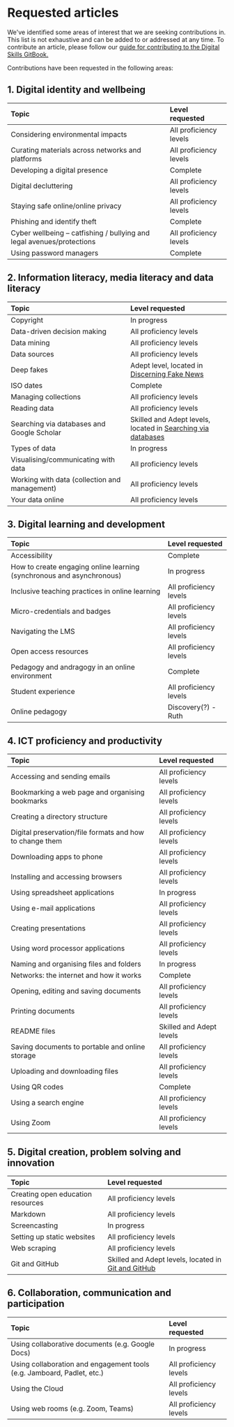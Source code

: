 # Requested articles

We've identified some areas of interest that we are seeking contributions in. This list is not exhaustive and can be added to or addressed at any time. To contribute an article, please follow our [guide for contributing to the Digital Skills GitBook.](CONTRIBUTING.md)

Contributions have been requested in the following areas:

## 1. Digital identity and wellbeing

| Topic | Level requested |
| :--- | :--- |
| Considering environmental impacts | All proficiency levels |
| Curating materials across networks and platforms | All proficiency levels |
| Developing a digital presence | Complete |
| Digital decluttering | All proficiency levels |
| Staying safe online/online privacy | All proficiency levels |
| Phishing and identify theft | Complete |
| Cyber wellbeing – catfishing / bullying and legal avenues/protections | All proficiency levels |
| Using password managers | Complete |

## 2. Information literacy, media literacy and data literacy

| Topic | Level requested |
| :--- | :--- |
| Copyright | In progress |
| Data-driven decision making | All proficiency levels |
| Data mining | All proficiency levels |
| Data sources | All proficiency levels |
| Deep fakes | Adept level, located in [Discerning Fake News](information-literacy-media-literacy-and-data-literacy/discerning-fake-news.md) |
| ISO dates | Complete |
| Managing collections | All proficiency levels |
| Reading data | All proficiency levels |
| Searching via databases and Google Scholar | Skilled and Adept levels, located in [Searching via databases](information-literacy-media-literacy-and-data-literacy/searching-via-databases.md)  |
| Types of data | In progress |
| Visualising/communicating with data | All proficiency levels |
| Working with data \(collection and management\) | All proficiency levels |
| Your data online | All proficiency levels |

## 3. Digital learning and development

| Topic | Level requested |
| :--- | :--- |
| Accessibility | Complete |
| How to create engaging online learning \(synchronous and asynchronous\) | In progress |
| Inclusive teaching practices in online learning | All proficiency levels |
| Micro-credentials and badges | All proficiency levels |
| Navigating the LMS | All proficiency levels |
| Open access resources | All proficiency levels |
| Pedagogy and andragogy in an online environment | Complete |
| Student experience | All proficiency levels |
| Online pedagogy | Discovery(?) - Ruth

## 4. ICT proficiency and productivity

| Topic | Level requested |
| :--- | :--- |
| Accessing and sending emails | All proficiency levels |
| Bookmarking a web page and organising bookmarks | All proficiency levels |
| Creating a directory structure | All proficiency levels |
| Digital preservation/file formats and how to change them | All proficiency levels |
| Downloading apps to phone | All proficiency levels |
| Installing and accessing browsers | All proficiency levels |
| Using spreadsheet applications | In progress |
| Using e-mail applications | All proficiency levels |
| Creating presentations | All proficiency levels |
| Using word processor applications | All proficiency levels |
| Naming and organising files and folders | In progress |
| Networks: the internet and how it works | Complete |
| Opening, editing and saving documents | All proficiency levels |
| Printing documents | All proficiency levels |
| README files | Skilled and Adept levels |
| Saving documents to portable and online storage | All proficiency levels |
| Uploading and downloading files | All proficiency levels |
| Using QR codes | Complete |
| Using a search engine | All proficiency levels |
| Using Zoom | All proficiency levels |

## 5. Digital creation, problem solving and innovation

| Topic | Level requested |
| :--- | :--- |
| Creating open education resources | All proficiency levels |
| Markdown | All proficiency levels |
| Screencasting | In progress |
| Setting up static websites | All proficiency levels |
| Web scraping | All proficiency levels |
| Git and GitHub | Skilled and Adept levels, located in [Git and GitHub](/digital-creation-problem-solving-and-innovation/git-and-github.md) |

## 6. Collaboration, communication and participation

| Topic | Level requested |
| :--- | :--- |
| Using collaborative documents \(e.g. Google Docs\) | In progress |
| Using collaboration and engagement tools \(e.g. Jamboard, Padlet, etc.\) | All proficiency levels |
| Using the Cloud | All proficiency levels |
| Using web rooms \(e.g. Zoom, Teams\) | All proficiency levels |


